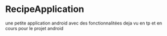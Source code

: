 # RecipeApplication
une petite application android avec des fonctionnalitées deja vu en tp et en cours pour le projet android 

